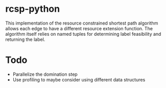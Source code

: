 # rcsp-python
This implementation of the resource constrained shortest path algorithm allows each edge to have a different resource extension function. The algorithm itself relies on named tuples for determining label feasibility and returning the label.

# Todo
* Parallelize the domination step
* Use profiling to maybe consider using different data structures